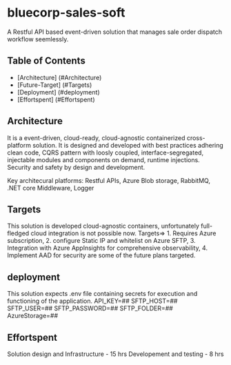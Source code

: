 # bluecorp-sales-soft

A Restful API based event-driven solution that manages sale order dispatch workflow seemlessly. 

## Table of Contents

- [Architecture] (#Architecture)
- [Future-Target] (#Targets)
- [Deployment] (#deployment)
- [Effortspent] (#Effortspent)

## Architecture
It is a event-driven, cloud-ready, cloud-agnostic containerized cross-platform solution. It is designed and developed with best practices adhering clean code, CQRS pattern with loosly coupled, interface-segregated, injectable modules and components on demand, runtime injections. Security and safety by design and development.

Key architecural platforms: Restful APIs, Azure Blob storage, RabbitMQ, .NET core Middleware, Logger 


## Targets
This solution is developed cloud-agnostic containers, unfortunately full-fledged cloud integration is not possible now. Targets=> 1. Requires Azure subscription, 2. configure Static IP and whitelist on Azure SFTP, 3. Integration with Azure AppInsights for comprehensive observability, 4. Implement AAD for security are some of the future plans targeted.

## deployment
This solution expects .env file containing secrets for execution and functioning of the application.
API_KEY=##
SFTP_HOST=##
SFTP_USER=##
SFTP_PASSWORD=##
SFTP_FOLDER=##
AzureStorage=##

## Effortspent

 Solution design and Infrastructure - 15 hrs
 Developement and testing - 8 hrs
